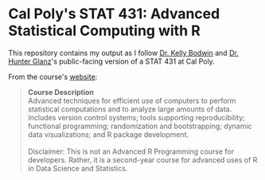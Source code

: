 # Cal Poly's STAT 431: Advanced Statistical Computing with R
This repository contains my output as I follow [Dr. Kelly Bodwin](https://twitter.com/KellyBodwin) and [Dr. Hunter Glanz](https://twitter.com/hglanz)'s public-facing version of a STAT 431 at Cal Poly.

From the course's [website](https://cal-poly-advanced-r.github.io/STAT-431/): 
> **Course Description**  
Advanced techniques for efficient use of computers to perform statistical computations and to analyze large amounts of data. Includes version control systems; tools supporting reproducibility; functional programming; randomization and bootstrapping; dynamic data visualizations; and R package development. <br>  
Disclaimer: This is not an Advanced R Programming course for developers. Rather, it is a second-year course for advanced uses of R in Data Science and Statistics.